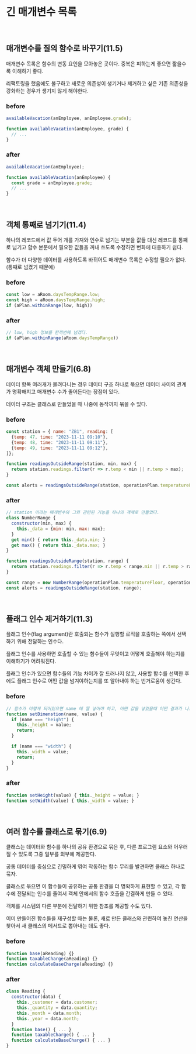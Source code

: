# 긴 매개변수 목록

</br>

## 매개변수를 질의 함수로 바꾸기(11.5)

매개변수 목록은 함수의 변동 요인을 모아놓은 곳이다. 중복은 피하는게 좋으면 짧을수록 이해하기 좋다.

리팩토링을 했음에도 불구하고 새로운 의존성이 생기거나 제거하고 싶은 기존 의존성을 강화하는 경우가 생기지 않게 해야한다.

### before

```javascript
availableVacation(anEmployee, anEmployee.grade);

function availableVacation(anEmployee, grade) {
  // ...
}
```

### after

```javascript
availableVacation(anEmployee);

function availableVacation(anEmployee) {
  const grade = anEmployee.grade;
  // ...
}
```

</br>

## 객체 통째로 넘기기(11.4)

하나의 레코드에서 값 두어 개를 가져와 인수로 넘기는 부분을 값들 대신 레코드를 통째로 넘기고 함수 본문에서 필요한 값들을 꺼내 쓰도록 수정하면 변화에 대응하기 쉽다.

함수가 더 다양한 데이터를 사용하도록 바뀌어도 매개변수 목록은 수정할 필요가 없다. (통쨰로 넘겼기 때문에)

### before

```javascript
const low = aRoom.daysTempRange.low;
const high = aRoom.daysTempRange.high;
if (aPlan.withinRange(low, high))
```

### after

```javascript
// low, high 정보를 한꺼번에 넘겼다.
if (aPlan.withinRange(aRoom.daysTempRange))
```

</br>

## 매개변수 객체 만들기(6.8)

데이터 항목 여러개가 몰려다니는 경우 데이터 구조 하나로 묶으면 데이터 사이의 관계가 명확해지고 매개변수 수가 줄어든다는 장점이 있다.

데이터 구조는 클래스로 만들었을 때 나중에 동작까지 묶을 수 있다.

### before

```javascript
const station = { name: "ZB1", reading: [
  {temp: 47, time: "2023-11-11 09:10"},
  {temp: 48, time: "2023-11-11 09:11"},
  {temp: 49, time: "2023-11-11 09:12"},
]};

function readingsOutsideRange(station, min, max) {
  return station.readings.filter(r => r.temp < min || r.temp > max);
}

const alerts = readingsOutsideRange(station, operationPlan.temperatureFloor, operationPlan.temperatureCeiling);
```

### after

```javascript
// station 이라는 매개변수와 그와 관련된 기능을 하나의 객체로 만들었다.
class NumberRange {
  constructor(min, max) {
    this._data = {min: min, max: max};
  }
  get min() { return this._data.min; }
  get max() { return this._data.max; }
}

function readingsOutsideRange(station, range) {
  return station.readings.filter(r => r.temp < range.min || r.temp > range.max);
}

const range = new NumberRange(operationPlan.temperatureFloor, operationPlan.temperatureCeiling);
const alerts = readingsOutsideRange(station, range);
```

</br>

## 플래그 인수 제거하기(11.3)

플래그 인수(flag argument)란 호출되는 함수가 실행할 로직을 호출하는 쪽에서 선택하기 위해 전달하는 인수다.

플래그 인수를 사용하면 호출할 수 있는 함수들이 무엇이고 어떻게 호출해야 하는지를 이해하기가 어려워진다.

플래그 인수가 있으면 함수들의 기능 차이가 잘 드러나지 않고, 사용할 함수를 선택한 후에도 플래그 인수로 어떤 값을 넘겨야하는지를 또 알아내야 하는 번거로움이 생긴다.

### before

```javascript
// 함수가 이렇게 되어있으면 name 에 뭘 넣어야 하고, 어떤 값을 넣었을때 어떤 결과가 나오는지 명확히 알 수가 없다.
function setDimenstion(name, value) {
  if (name === "height") {
    this._height = value; 
    return;
  }

  if (name === "width") {
    this._width = value;
    return;
  }
}
```

### after

```javascript
function setHeight(value) { this._height = value; }
function setWidth(value) { this._width = value; }
```

</br>

## 여러 함수를 클래스로 묶기(6.9)

클래스는 데이터와 함수를 하나의 공유 환경으로 묶은 후, 다른 프로그램 요소와 어우러질 수 있도록 그중 일부를 외부에 제공한다.

공통 데이터를 중심으로 긴밀하게 엮여 작동하는 함수 무리를 발견하면 클래스 하나로 묶자.

클래스로 묶으면 이 함수들이 공유하는 공통 환경을 더 명확하게 표현할 수 있고, 각 함수에 전달되는 인수를 줄여서 객체 안에서의 함수 호출을 간결하게 만들 수 있다.

객체를 시스템의 다른 부분에 전달하기 위한 참조를 제공할 수도 있다.

이미 만들어진 함수들을 재구성할 때는 물론, 새로 만든 클래스와 관련하여 놓친 연산을 찾아서 새 클래스의 메서드로 뽑아내는 데도 좋다.

### before

```javascript
function base(aReading) {}
function taxableCharge(aReading) {}
function calculateBaseCharge(aReading) {}
```

### after

```javascript
class Reading {
  constructor(data) {
    this._customer = data.customer;
    this._quantity = data.quantity;
    this._month = data.month;
    this._year = data.month;
  }
  function base() { ... }
  function taxableCharge() { ... }
  function calculateBaseCharge() { ... }
}
```
